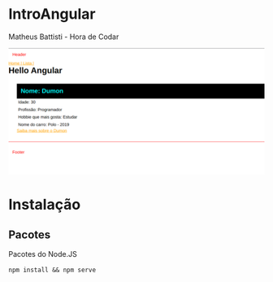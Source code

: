 # IntroAngular
Matheus Battisti - Hora de Codar



<p align="center"><img src="src/screenshot.png" ></p>


# Instalação

## Pacotes

Pacotes do Node.JS

```
npm install && npm serve
```


